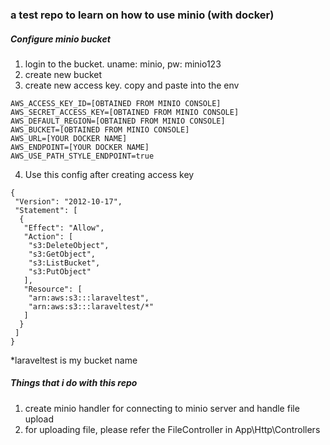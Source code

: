 ### a test repo to learn on how to use minio (with docker)

##### Configure minio bucket

1. login to the bucket. uname: minio, pw: minio123
2. create new bucket
3. create new access key. copy and paste into the env
```
AWS_ACCESS_KEY_ID=[OBTAINED FROM MINIO CONSOLE]
AWS_SECRET_ACCESS_KEY=[OBTAINED FROM MINIO CONSOLE]
AWS_DEFAULT_REGION=[OBTAINED FROM MINIO CONSOLE]
AWS_BUCKET=[OBTAINED FROM MINIO CONSOLE]
AWS_URL=[YOUR DOCKER NAME]
AWS_ENDPOINT=[YOUR DOCKER NAME]
AWS_USE_PATH_STYLE_ENDPOINT=true
```
4. Use this config after creating access key
```
{
 "Version": "2012-10-17",
 "Statement": [
  {
   "Effect": "Allow",
   "Action": [
    "s3:DeleteObject",
    "s3:GetObject",
    "s3:ListBucket",
    "s3:PutObject"
   ],
   "Resource": [
    "arn:aws:s3:::laraveltest",
    "arn:aws:s3:::laraveltest/*"
   ]
  }
 ]
}

```
*laraveltest is my bucket name



##### Things that i do with this repo

1. create minio handler for connecting to minio server and handle file upload
2. for uploading file, please refer the FileController in App\Http\Controllers